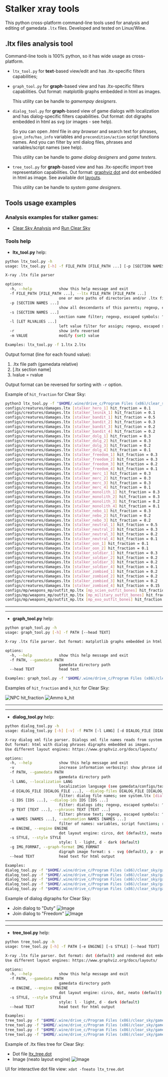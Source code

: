 # Stalker xray tools

This python cross-platform command-line tools used for analysis and editing of gamedata `.ltx` files. Developed and tested on Linux/Wine.

## .ltx files analysis tool

Command-line tools is 100% python, so it has wide usage as cross-platform.
* `ltx_tool.py` for **text**-based view/edit and has .ltx-specific filters capabilities;
* `graph_tool.py` for **graph**-based view and has .ltx-specific filters capabilities. Out format: matplotlib graphs embedded in html as images.

  This utility can be handle to _gamempay designers_.

* `dialog_tool.py` for **graph**-based view of game dialogs with localization and has dialog-specific filters capabilities. Out format: dot digraphs embedded in html as svg (or images - see help).

  So you can open _.html_ file in _any browser_ and search text for phrases, `give_info/has_info` variables and `precondition/action` script functions names. And you can filter by xml dialog files, phrases and variables/script names (see help).

  This utility can be handle to _game dialog designers_ and _game testers_.
  
* `tree_tool.py` for **graph**-based view and has .ltx-specific import tree representation capabilities. Out format: [graphviz dot](https://www.graphviz.org/) and dot embedded in html as image. See available dot [layouts](https://www.graphviz.org/docs/layouts/).

  This utility can be handle to _system game designers_.

## Tools usage examples

### Analysis examples for stalker games:
* [Clear Sky Analysis](analysis_cs.md) and [Run Clear Sky](run_cs.md)

### Tools help

* **ltx_tool.py** help:
```sh
python ltx_tool.py -h
usage: ltx_tool.py [-h] -f FILE_PATH [FILE_PATH ...] [-p [SECTION NAMES ...]] [-s [SECTION NAMES ...]] [-l [LET RLVALUES ...]] [-r] [-m VALUE]

X-ray .ltx file parser

options:
  -h, --help            show this help message and exit
  -f FILE_PATH [FILE_PATH ...], --ltx FILE_PATH [FILE_PATH ...]
                        one or more paths of directories and/or .ltx files
  -p [SECTION NAMES ...]
                        show all descendants of this parents; regexp, escaped symbols: ^$()[]?!
  -s [SECTION NAMES ...]
                        section name filter; regexp, escaped symbols: ^$()[]?!
  -l [LET RLVALUES ...]
                        left value filter for assign; regexp, escaped symbols: ^$()[]?!
  -r                    show info reversed
  -m VALUE              modify (set) value

Examples: ltx_tool.py -f 1.ltx 2.ltx
```

Output format (line for each found value):
1. .ltx file path (gamedata relative)
1. [.ltx section name]
1. lvalue = rvalue

Output format can be reversed for sorting with `-r` option.

Example of `hit_fraction` for Clear Sky:
```sh
python3 ltx_tool.py -f "$HOME/.wine/drive_c/Program Files (x86)/clear_sky/gamedata" -l hit_fraction
configs/creatures/damages.ltx [stalker_hero_1] hit_fraction = 0.1
configs/creatures/damages.ltx [stalker_lesnik_1] hit_fraction = 0.1
configs/creatures/damages.ltx [stalker_bandit_1] hit_fraction = 0.5
configs/creatures/damages.ltx [stalker_bandit_2] hit_fraction = 0.3
configs/creatures/damages.ltx [stalker_bandit_3] hit_fraction = 0.2
configs/creatures/damages.ltx [stalker_bandit_4] hit_fraction = 0.2
configs/creatures/damages.ltx [stalker_dolg_1] hit_fraction = 0.3
configs/creatures/damages.ltx [stalker_dolg_2] hit_fraction = 0.3
configs/creatures/damages.ltx [stalker_dolg_3] hit_fraction = 0.2
configs/creatures/damages.ltx [stalker_dolg_4] hit_fraction = 0.1
configs/creatures/damages.ltx [stalker_freedom_1] hit_fraction = 0.3
configs/creatures/damages.ltx [stalker_freedom_2] hit_fraction = 0.3
configs/creatures/damages.ltx [stalker_freedom_3] hit_fraction = 0.2
configs/creatures/damages.ltx [stalker_freedom_4] hit_fraction = 0.1
configs/creatures/damages.ltx [stalker_merc_1] hit_fraction = 0.3
configs/creatures/damages.ltx [stalker_merc_2] hit_fraction = 0.3
configs/creatures/damages.ltx [stalker_merc_3] hit_fraction = 0.3
configs/creatures/damages.ltx [stalker_merc_4] hit_fraction = 0.1
configs/creatures/damages.ltx [stalker_monolith_1] hit_fraction = 0.3
configs/creatures/damages.ltx [stalker_monolith_2] hit_fraction = 0.3
configs/creatures/damages.ltx [stalker_monolith_3] hit_fraction = 0.2
configs/creatures/damages.ltx [stalker_monolith_4] hit_fraction = 0.1
configs/creatures/damages.ltx [stalker_nebo_1] hit_fraction = 0.3
configs/creatures/damages.ltx [stalker_nebo_2] hit_fraction = 0.2
configs/creatures/damages.ltx [stalker_nebo_3] hit_fraction = 0.2
configs/creatures/damages.ltx [stalker_neutral_1] hit_fraction = 0.5
configs/creatures/damages.ltx [stalker_neutral_2] hit_fraction = 0.3
configs/creatures/damages.ltx [stalker_neutral_3] hit_fraction = 0.2
configs/creatures/damages.ltx [stalker_neutral_4] hit_fraction = 0.1
configs/creatures/damages.ltx [stalker_oon_1] hit_fraction = 0.1
configs/creatures/damages.ltx [stalker_oon_2] hit_fraction = 0.1
configs/creatures/damages.ltx [stalker_soldier_1] hit_fraction = 0.3
configs/creatures/damages.ltx [stalker_soldier_2] hit_fraction = 0.2
configs/creatures/damages.ltx [stalker_soldier_3] hit_fraction = 0.2
configs/creatures/damages.ltx [stalker_soldier_4] hit_fraction = 0.1
configs/creatures/damages.ltx [stalker_zombied_1] hit_fraction = 0.2
configs/creatures/damages.ltx [stalker_zombied_2] hit_fraction = 0.2
configs/creatures/damages.ltx [stalker_zombied_3] hit_fraction = 0.2
configs/creatures/damages.ltx [stalker_zombied_4] hit_fraction = 0.15
configs/mp/weapons_mp/outfit_mp.ltx [mp_scien_outfit_bones] hit_fraction = 0.21
configs/mp/weapons_mp/outfit_mp.ltx [mp_military_outfit_bones] hit_fraction = 0.11
configs/mp/weapons_mp/outfit_mp.ltx [mp_exo_outfit_bones] hit_fraction = 0.2
```

---
---
* **graph_tool.py** help:
```sh
python graph_tool.py -h
usage: graph_tool.py [-h] -f PATH [--head TEXT]

X-ray .ltx file parser. Out format: matplotlib graphs embedded in html as images

options:
  -h, --help            show this help message and exit
  -f PATH, --gamedata PATH
                        gamedata directory path
  --head TEXT           head text

Examples: graph_tool.py -f "$HOME/.wine/drive_c/Program Files (x86)/clear_sky/gamedata" --head "Clear Sky - NPC and weapons" > "NPC_and_weapons.htm"
```

Examples of `hit_fraction` and `k_hit` for Clear Sky:

![NPC hit_fraction](https://github.com/stalker-tools/real_weapons_mod_clear_sky/blob/main/media/npc_hit_fraction.png)
![Ammo k_hit](https://github.com/stalker-tools/real_weapons_mod_clear_sky/blob/main/media/ammo_k_hit.png)

---
---
* **dialog_tool.py** help:
```sh
python dialog_tool.py -h
usage: dialog_tool.py [-h] [-v] -f PATH [-l LANG] [-d DIALOG_FILE [DIALOG_FILE ...]] [-i IDS [IDS ...]] [-p TEXT [TEXT ...]] [-a NAMES [NAMES ...]] [-e ENGINE] [-s STYLE] [-g IMG_FORMAT] [--head TEXT]

X-ray dialog xml file parser. Dialogs xml file names reads from system.ltx file.
Out format: html with dialog phrases digraphs embedded as images.
Use different layout engines: https://www.graphviz.org/docs/layouts/

options:
  -h, --help            show this help message and exit
  -v                    increase information verbosity: show phrase id
  -f PATH, --gamedata PATH
                        gamedata directory path
  -l LANG, --localization LANG
                        localization language (see gamedata/configs/text path): rus (default), cz, hg, pol
  -d DIALOG_FILE [DIALOG_FILE ...], --dialog-files DIALOG_FILE [DIALOG_FILE ...]
                        filter: dialog file names; see system.ltx [dialogs]
  -i IDS [IDS ...], --dialog-ids IDS [IDS ...]
                        filter: dialogs ids; regexp, escaped symbols: ^$()[]?!; see configs/gameplay/dialog*.xml
  -p TEXT [TEXT ...], --phrases TEXT [TEXT ...]
                        filter: phrase text; regexp, escaped symbols: ^$()[]?!; see configs/gameplay/dialog*.xml
  -a NAMES [NAMES ...], --automation NAMES [NAMES ...]
                        filter of names: variables, script functions; regexp, escaped symbols: ^$()[]?!
  -e ENGINE, --engine ENGINE
                        dot layout engine: circo, dot (default), neato
  -s STYLE, --style STYLE
                        style: l - light, d - dark (default)
  -g IMG_FORMAT, --graph-format IMG_FORMAT
                        digraph image format: s - svg (default), p - png
  --head TEXT           head text for html output

Examples:
dialog_tool.py -f "$HOME/.wine/drive_c/Program Files (x86)/clear_sky/gamedata" --head "Clear Sky 1.5.10 dialogs" > "dialogs.html"
dialog_tool.py -f "$HOME/.wine/drive_c/Program Files (x86)/clear_sky/gamedata" -sl > "dialogs light theme.html"
dialog_tool.py -f "$HOME/.wine/drive_c/Program Files (x86)/clear_sky/gamedata" -i "*hello*" "*barman*" --head "Clear Sky 1.5.10 dialogs" > "dialogs id hello or barman.html"
dialog_tool.py -f "$HOME/.wine/drive_c/Program Files (x86)/clear_sky/gamedata" -p "*сигнал*" "*шрам*" --head "Clear Sky 1.5.10 dialogs" > "dialogs text filtered.html"
dialog_tool.py -f "$HOME/.wine/drive_c/Program Files (x86)/clear_sky/gamedata" -a "*not_in_dolg" "agru_open_story_door" --head "Clear Sky 1.5.10 dialogs" > "dialogs variable and function names filtered.html"
```

Example of dialog digraphs for Clear Sky:
* Join dialog to "Duty" ![Image](https://github.com/stalker-tools/real_weapons_mod_clear_sky/blob/main/media/agr_leader_join_duty.png)
* Join dialog to "Freedom" ![Image](https://github.com/stalker-tools/real_weapons_mod_clear_sky/blob/main/media/val_freedom_leader_join_main.png)

---
---
* **tree_tool.py** help:
```sh
python tree_tool.py -h
usage: tree_tool.py [-h] -f PATH [-e ENGINE] [-s STYLE] [--head TEXT]

X-ray .ltx file parser. Out format: dot (default) and rendered dot embedded in html as image.
Use different layout engines: https://www.graphviz.org/docs/layouts/

options:
  -h, --help            show this help message and exit
  -f PATH, --gamedata PATH
                        gamedata directory path
  -e ENGINE, --engine ENGINE
                        dot layout engine: circo, dot, neato (default)
  -s STYLE, --style STYLE
                        style: l - light, d - dark (default)
  --head TEXT           head text for html output

Examples:
tree_tool.py -f "$HOME/.wine/drive_c/Program Files (x86)/clear_sky/gamedata" --head "Clear Sky .ltx files tree" > "ltx_tree_cs.htm"
tree_tool.py -f "$HOME/.wine/drive_c/Program Files (x86)/clear_sky/gamedata" -ecirco --head "Clear Sky .ltx files tree" > "ltx_tree_cs.htm"
tree_tool.py -f "$HOME/.wine/drive_c/Program Files (x86)/clear_sky/gamedata" > "ltx_tree_cs.dot"
tree_tool.py -f "$HOME/.wine/drive_c/Program Files (x86)/clear_sky/gamedata" -sl > "ltx_tree_cs.dot"
```
 
Example of .ltx files tree for Clear Sky:
* Dot file [ltx_tree.dot](https://github.com/stalker-tools/real_weapons_mod_clear_sky/blob/main/media/ltx_tree.dot)
* Image (neato layout engine) ![Image](https://github.com/stalker-tools/real_weapons_mod_clear_sky/blob/main/media/ltx_tree_neato.png)

UI for interactive dot file view: `xdot -fneato ltx_tree.dot`
